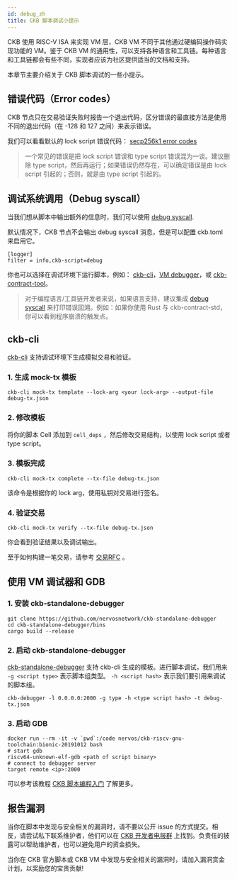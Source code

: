 ```yaml
---
id: debug_zh
title: CKB 脚本调试小提示
---
```


CKB 使用 RISC-V ISA 来实现 VM 层，CKB VM 不同于其他通过硬编码操作码实现功能的 VM。鉴于 CKB VM 的通用性，可以支持各种语言和工具链。每种语言和工具链都会有些不同，实现者应该为社区提供适当的文档和支持。

本章节主要介绍关于 CKB 脚本调试的一些小提示。


## 错误代码（Error codes）

CKB 节点只在交易验证失败时报告一个退出代码，区分错误的最直接方法是使用不同的退出代码（在 -128 和 127 之间）来表示错误。

我们可以看看默认的 lock script 错误代码： [secp256k1 error codes](https://github.com/nervosnetwork/ckb-system-scripts/wiki/Error-codes)

> 一个常见的错误是把 lock script 错误和 type script 错误混为一谈。建议删除 type script，然后再运行；如果错误仍然存在，可以确定错误是由 lock script 引起的；否则，就是由 type script 引起的。


## 调试系统调用（Debug syscall）

当我们想从脚本中输出额外的信息时，我们可以使用 [debug syscall](https://github.com/nervosnetwork/rfcs/blob/master/rfcs/0009-vm-syscalls/0009-vm-syscalls.md#debug).

默认情况下，CKB 节点不会输出 debug syscall 消息，但是可以配置 ckb.toml 来启用它。

```
[logger]
filter = info,ckb-script=debug
```

你也可以选择在调试环境下运行脚本，例如： [ckb-cli](https://github.com/nervosnetwork/ckb-cli)，[VM debugger](https://github.com/xxuejie/ckb-standalone-debugger)，或 [ckb-contract-tool](https://github.com/jjyr/ckb-contract-tool)。

> 对于编程语言/工具链开发者来说，如果语言支持，建议集成 [debug syscall](https://github.com/nervosnetwork/rfcs/blob/master/rfcs/0009-vm-syscalls/0009-vm-syscalls.md#debug) 来打印错误回溯。例如：如果你使用 Rust 与 ckb-contract-std，你可以看到程序崩溃的触发点。


## ckb-cli

[ckb-cli](https://github.com/nervosnetwork/ckb-cli) 支持调试环境下生成模拟交易和验证。


### 1. 生成 mock-tx 模板

```
ckb-cli mock-tx template --lock-arg <your lock-arg> --output-file debug-tx.json
```

### 2. 修改模板

将你的脚本 Cell 添加到 `cell_deps` ，然后修改交易结构，以使用 lock script 或者 type script。


### 3. 模板完成

```
ckb-cli mock-tx complete --tx-file debug-tx.json
```


该命令是根据你的 lock arg，使用私钥对交易进行签名。


### 4. 验证交易

```
ckb-cli mock-tx verify --tx-file debug-tx.json
```

你会看到验证结果以及调试输出。

至于如何构建一笔交易，请参考 [交易RFC](https://github.com/nervoscommunity/docs/blob/master/docs/rfcs/0022-transaction-structure/0022-transaction-structure.zh.md) 。


## 使用 VM 调试器和 GDB

### 1. 安装 ckb-standalone-debugger

```
git clone https://github.com/nervosnetwork/ckb-standalone-debugger
cd ckb-standalone-debugger/bins
cargo build --release
```

### 2. 启动 ckb-standalone-debugger

[ckb-standalone-debugger](https://github.com/xxuejie/ckb-standalone-debugger) 支持 ckb-cli 生成的模板。进行脚本调试，我们用来 `-g <script type>` 表示脚本组类型。 `-h <script hash>`  表示我们要引用来调试的脚本组。 


```
ckb-debugger -l 0.0.0.0:2000 -g type -h <type script hash> -t debug-tx.json
```

### 3. 启动 GDB

```
docker run --rm -it -v `pwd`:/code nervos/ckb-riscv-gnu-toolchain:bionic-20191012 bash
# start gdb
riscv64-unknown-elf-gdb <path of script binary>
# connect to debugger server
target remote <ip>:2000
```


可以参考该教程 [CKB 脚本编程入门](https://xuejie.space/2019_07_05_introduction_to_ckb_script_programming_validation_model/) 了解更多。


## 报告漏洞

当你在脚本中发现与安全相关的漏洞时，请不要以公开 issue 的方式提交。相反，请尝试私下联系维护者，他们可以在 [CKB 开发者电报群](https://t.me/nervos_ckb_dev) 上找到。负责任的披露可以帮助维护者，也可以避免用户的资金损失。

当你在 CKB 官方脚本或 CKB VM 中发现与安全相关的漏洞时，请加入漏洞赏金计划，以奖励您的宝贵贡献!

